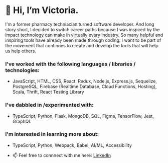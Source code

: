 # 👋 Hi, I’m Victoria.
I'm a former pharmacy techniacian turned software developer. And long story short, I decided to switch career paths because I was inspired by the impact technology can make in virtually every industry. So many helpful and inspiring tools have already been made through coding. I want to be part of the movement that continues to create and develop the tools that will help us help others.

### I've worked with the following languages / libraries / technologies:
- JavaScript, HTML, CSS, React, Redux, Node.js, Express.js, Sequelize, PostgreSQL, Firebase (Realtime Database, Cloud Functions, Hosting), Scala, Thrift, React Testing Library
### I've dabbled in /experimented with:
- TypeScript, Python, Flask, MongoDB, SQL, Figma, TensorFlow, Jest, GraphQL
### I'm interested in learning more about:
- TypeScript, Python, Webpack, Babel, AI/ML, Accessibility

- 📫 Feel free to connnect with me here: <a href="https://www.linkedin.com/in/victoria-lee27/">LinkedIn</a>
